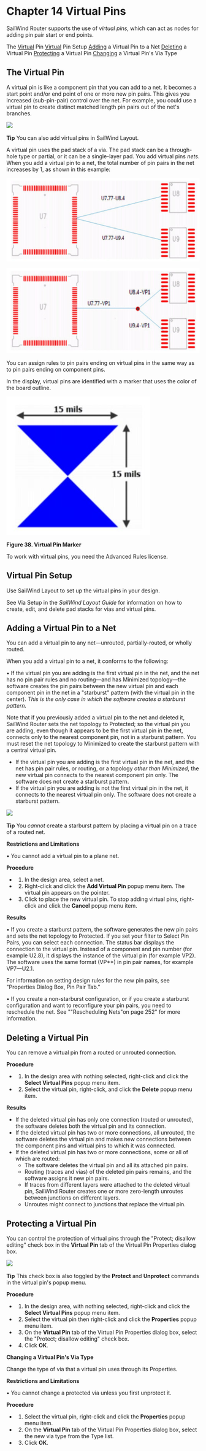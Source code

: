 # Chapter 14 Virtual Pins
SailWind Router supports the use of *virtual pins*, which can act as nodes for adding pin pair start or end points.

The [Virtual](#page-0-0) Pin [Virtual](#page-2-0) Pin Setup [Adding](#page-2-1) a Virtual Pin to a Net [Deleting](#page-3-0) a Virtual Pin [Protecting](#page-4-0) a Virtual Pin [Changing](#page-4-1) a Virtual Pin's Via Type

## The Virtual Pin
A virtual pin is like a component pin that you can add to a net. It becomes a start point and/or end point of one or more new pin pairs. This gives you increased (sub-pin-pair) control over the net. For example, you could use a virtual pin to create distinct matched length pin pairs out of the net's branches.

![](/router/guide/14/_page_0_Picture_5.jpeg)

**Tip** You can also add virtual pins in SailWind Layout.

A virtual pin uses the pad stack of a via. The pad stack can be a through-hole type or partial, or it can be a single-layer pad. You add virtual pins *nets*. When you add a virtual pin to a net, the total number of pin pairs in the net increases by 1, as shown in this example:

![](/router/guide/14/_page_1_Figure_2.jpeg)

![](/router/guide/14/_page_1_Figure_4.jpeg)

You can assign rules to pin pairs ending on virtual pins in the same way as to pin pairs ending on component pins.

In the display, virtual pins are identified with a marker that uses the color of the board outline.

![](/router/guide/14/_page_1_Figure_7.jpeg)

**Figure 38. Virtual Pin Marker**

To work with virtual pins, you need the Advanced Rules license.

## Virtual Pin Setup
Use SailWind Layout to set up the virtual pins in your design.

See Via Setup in the *SailWind Layout Guide* for information on how to create, edit, and delete pad stacks for vias and virtual pins.

## Adding a Virtual Pin to a Net
You can add a virtual pin to any net—unrouted, partially-routed, or wholly routed.

When you add a virtual pin to a net, it conforms to the following:

• If the virtual pin you are adding is the first virtual pin in the net, and the net has no pin pair rules and no routing—and has Minimized topology—the software creates the pin pairs between the new virtual pin and each component pin in the net in a "starburst" pattern (with the virtual pin in the center). *This is the only case in which the software creates a starburst pattern.*

Note that if you previously added a virtual pin to the net and deleted it, SailWind Router sets the net topology to Protected; so the virtual pin you are adding, even though it appears to be the first virtual pin in the net, connects only to the nearest component pin, not in a starburst pattern. You must reset the net topology to Minimized to create the starburst pattern with a central virtual pin.

- If the virtual pin you are adding is the first virtual pin in the net, and the net has pin pair rules, or routing, or a topology *other than Minimized*, the new virtual pin connects to the nearest component pin only. The software does not create a starburst pattern.
- If the virtual pin you are adding is not the first virtual pin in the net, it connects to the nearest virtual pin only. The software does not create a starburst pattern.

![](/router/guide/14/_page_2_Picture_12.jpeg)

**Tip** You *cannot* create a starburst pattern by placing a virtual pin on a trace of a routed net.

**Restrictions and Limitations**

• You cannot add a virtual pin to a plane net.

**Procedure**

- 1. In the design area, select a net.
- 2. Right-click and click the **Add Virtual Pin** popup menu item. The virtual pin appears on the pointer.
- 3. Click to place the new virtual pin. To stop adding virtual pins, right-click and click the **Cancel** popup menu item.

**Results**

• If you create a starburst pattern, the software generates the new pin pairs and sets the net topology to Protected. If you set your filter to Select Pin Pairs, you can select each connection. The status bar displays the connection to the virtual pin. Instead of a component and pin number (for example U2.8), it displays the instance of the virtual pin (for example VP2). The software uses the same format (VP*<number>*) in pin pair names, for example VP7—U2.1.

For information on setting design rules for the new pin pairs, see "Properties Dialog Box, Pin Pair Tab."

• If you create a non-starburst configuration, or if you create a starburst configuration and want to reconfigure your pin pairs, you need to reschedule the net. See ""Rescheduling Nets"on page 252" for more information.

## Deleting a Virtual Pin
You can remove a virtual pin from a routed or unrouted connection.

**Procedure**

- 1. In the design area with nothing selected, right-click and click the **Select Virtual Pins** popup menu item.
- 2. Select the virtual pin, right-click, and click the **Delete** popup menu item.

**Results**

- If the deleted virtual pin has only one connection (routed or unrouted), the software deletes both the virtual pin and its connection.
- If the deleted virtual pin has two or more connections, all unrouted, the software deletes the virtual pin and makes new connections between the component pins and virtual pins to which it was connected.
- If the deleted virtual pin has two or more connections, some or all of which are routed:
	- The software deletes the virtual pin and all its attached pin pairs.
	- Routing (traces and vias) of the deleted pin pairs remains, and the software assigns it new pin pairs.
	- If traces from different layers were attached to the deleted virtual pin, SailWind Router creates one or more zero-length unroutes between junctions on different layers.
	- Unroutes might connect to junctions that replace the virtual pin.

## Protecting a Virtual Pin
You can control the protection of virtual pins through the "Protect; disallow editing" check box in the **Virtual Pin** tab of the Virtual Pin Properties dialog box.

![](/router/guide/14/_page_4_Picture_3.jpeg)

**Tip** This check box is also toggled by the **Protect** and **Unprotect** commands in the virtual pin's popup menu.

**Procedure**

- 1. In the design area, with nothing selected, right-click and click the **Select Virtual Pins** popup menu item.
- 2. Select the virtual pin then right-click and click the **Properties** popup menu item.
- 3. On the **Virtual Pin** tab of the Virtual Pin Properties dialog box, select the "Protect; disallow editing" check box.
- 4. Click **OK**.

**Changing a Virtual Pin's Via Type**

Change the type of via that a virtual pin uses through its Properties.

**Restrictions and Limitations**

• You cannot change a protected via unless you first unprotect it.

**Procedure**

- 1. Select the virtual pin, right-click and click the **Properties** popup menu item.
- 2. On the **Virtual Pin** tab of the Virtual Pin Properties dialog box, select the new via type from the Type list.
- 3. Click **OK**.